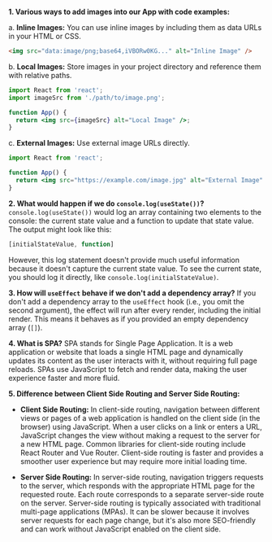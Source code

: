 **1. Various ways to add images into our App with code examples:**

a. **Inline Images:** You can use inline images by including them as data URLs in your HTML or CSS.

```html
<img src="data:image/png;base64,iVBORw0KG..." alt="Inline Image" />
```

b. **Local Images:** Store images in your project directory and reference them with relative paths.

```jsx
import React from 'react';
import imageSrc from './path/to/image.png';

function App() {
  return <img src={imageSrc} alt="Local Image" />;
}
```

c. **External Images:** Use external image URLs directly.

```jsx
import React from 'react';

function App() {
  return <img src="https://example.com/image.jpg" alt="External Image" />;
}
```

**2. What would happen if we do `console.log(useState())`?**
`console.log(useState())` would log an array containing two elements to the console: the current state value and a function to update that state value. The output might look like this:

```javascript
[initialStateValue, function]
```

However, this log statement doesn't provide much useful information because it doesn't capture the current state value. To see the current state, you should log it directly, like `console.log(initialStateValue)`.

**3. How will `useEffect` behave if we don't add a dependency array?**
If you don't add a dependency array to the `useEffect` hook (i.e., you omit the second argument), the effect will run after every render, including the initial render. This means it behaves as if you provided an empty dependency array (`[]`).

**4. What is SPA?**
SPA stands for Single Page Application. It is a web application or website that loads a single HTML page and dynamically updates its content as the user interacts with it, without requiring full page reloads. SPAs use JavaScript to fetch and render data, making the user experience faster and more fluid.

**5. Difference between Client Side Routing and Server Side Routing:**

- **Client Side Routing:** In client-side routing, navigation between different views or pages of a web application is handled on the client side (in the browser) using JavaScript. When a user clicks on a link or enters a URL, JavaScript changes the view without making a request to the server for a new HTML page. Common libraries for client-side routing include React Router and Vue Router. Client-side routing is faster and provides a smoother user experience but may require more initial loading time.

- **Server Side Routing:** In server-side routing, navigation triggers requests to the server, which responds with the appropriate HTML page for the requested route. Each route corresponds to a separate server-side route on the server. Server-side routing is typically associated with traditional multi-page applications (MPAs). It can be slower because it involves server requests for each page change, but it's also more SEO-friendly and can work without JavaScript enabled on the client side.